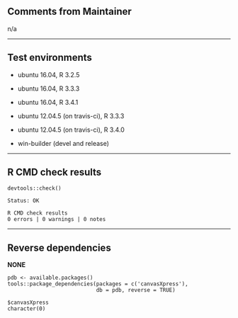 ## Comments from Maintainer

n/a

---  

## Test environments

* ubuntu 16.04, R 3.2.5
* ubuntu 16.04, R 3.3.3
* ubuntu 16.04, R 3.4.1

* ubuntu 12.04.5 (on travis-ci), R 3.3.3
* ubuntu 12.04.5 (on travis-ci), R 3.4.0

* win-builder (devel and release)

---  

## R CMD check results


```
devtools::check()  

Status: OK  
  
R CMD check results  
0 errors | 0 warnings | 0 notes  
```

---  

## Reverse dependencies


**NONE**

```
pdb <- available.packages()
tools::package_dependencies(packages = c('canvasXpress'),
                            db = pdb, reverse = TRUE)
                            
$canvasXpress  
character(0)  
```
